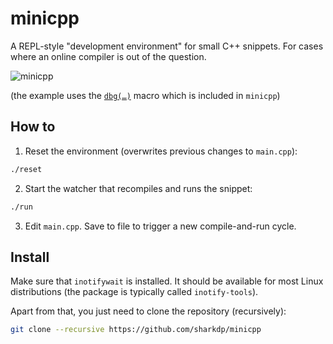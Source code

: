 # minicpp

A REPL-style "development environment" for small C++ snippets.
For cases where an online compiler is out of the question.

![minicpp](https://i.imgur.com/jQ0s8UF.png)

(the example uses the [`dbg(…)`](https://github.com/sharkdp/dbg-macro/) macro
which is included in `minicpp`)

## How to

1. Reset the environment (overwrites previous changes to `main.cpp`):
``` bash
./reset
```

2. Start the watcher that recompiles and runs the snippet:
``` bash
./run
```

3. Edit `main.cpp`. Save to file to trigger a new compile-and-run cycle.

## Install

Make sure that `inotifywait` is installed. It should be available
for most Linux distributions (the package is typically called `inotify-tools`).

Apart from that, you just need to clone the repository (recursively):

``` bash
git clone --recursive https://github.com/sharkdp/minicpp
```

